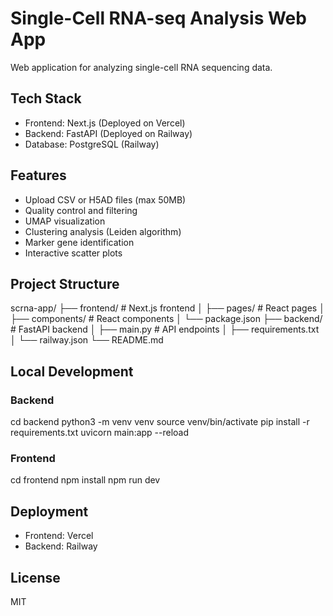 # Single-Cell RNA-seq Analysis Web App

Web application for analyzing single-cell RNA sequencing data.

## Tech Stack
- Frontend: Next.js (Deployed on Vercel)
- Backend: FastAPI (Deployed on Railway)
- Database: PostgreSQL (Railway)

## Features
- Upload CSV or H5AD files (max 50MB)
- Quality control and filtering
- UMAP visualization
- Clustering analysis (Leiden algorithm)
- Marker gene identification
- Interactive scatter plots

## Project Structure

scrna-app/
├── frontend/          # Next.js frontend
│   ├── pages/        # React pages
│   ├── components/   # React components
│   └── package.json
├── backend/          # FastAPI backend
│   ├── main.py      # API endpoints
│   ├── requirements.txt
│   └── railway.json
└── README.md

## Local Development

### Backend
cd backend
python3 -m venv venv
source venv/bin/activate
pip install -r requirements.txt
uvicorn main:app --reload

### Frontend
cd frontend
npm install
npm run dev

## Deployment
- Frontend: Vercel
- Backend: Railway

## License
MIT
